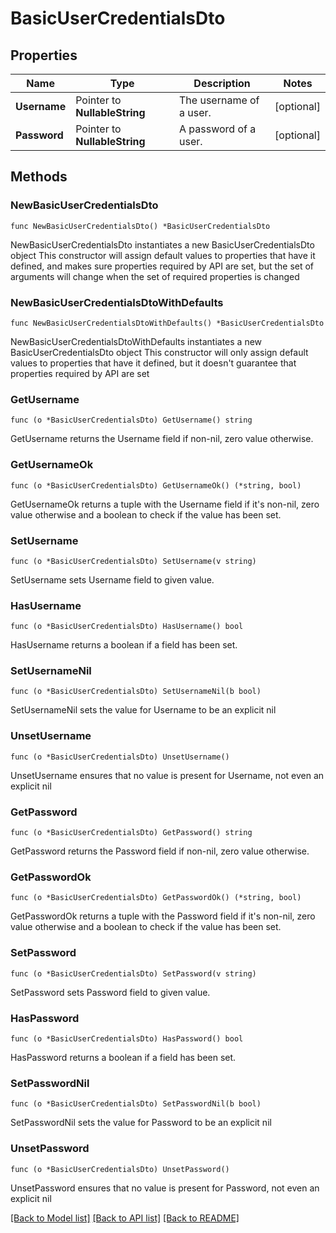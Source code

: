 # BasicUserCredentialsDto

## Properties

Name | Type | Description | Notes
------------ | ------------- | ------------- | -------------
**Username** | Pointer to **NullableString** | The username of a user. | [optional] 
**Password** | Pointer to **NullableString** | A password of a user. | [optional] 

## Methods

### NewBasicUserCredentialsDto

`func NewBasicUserCredentialsDto() *BasicUserCredentialsDto`

NewBasicUserCredentialsDto instantiates a new BasicUserCredentialsDto object
This constructor will assign default values to properties that have it defined,
and makes sure properties required by API are set, but the set of arguments
will change when the set of required properties is changed

### NewBasicUserCredentialsDtoWithDefaults

`func NewBasicUserCredentialsDtoWithDefaults() *BasicUserCredentialsDto`

NewBasicUserCredentialsDtoWithDefaults instantiates a new BasicUserCredentialsDto object
This constructor will only assign default values to properties that have it defined,
but it doesn't guarantee that properties required by API are set

### GetUsername

`func (o *BasicUserCredentialsDto) GetUsername() string`

GetUsername returns the Username field if non-nil, zero value otherwise.

### GetUsernameOk

`func (o *BasicUserCredentialsDto) GetUsernameOk() (*string, bool)`

GetUsernameOk returns a tuple with the Username field if it's non-nil, zero value otherwise
and a boolean to check if the value has been set.

### SetUsername

`func (o *BasicUserCredentialsDto) SetUsername(v string)`

SetUsername sets Username field to given value.

### HasUsername

`func (o *BasicUserCredentialsDto) HasUsername() bool`

HasUsername returns a boolean if a field has been set.

### SetUsernameNil

`func (o *BasicUserCredentialsDto) SetUsernameNil(b bool)`

 SetUsernameNil sets the value for Username to be an explicit nil

### UnsetUsername
`func (o *BasicUserCredentialsDto) UnsetUsername()`

UnsetUsername ensures that no value is present for Username, not even an explicit nil
### GetPassword

`func (o *BasicUserCredentialsDto) GetPassword() string`

GetPassword returns the Password field if non-nil, zero value otherwise.

### GetPasswordOk

`func (o *BasicUserCredentialsDto) GetPasswordOk() (*string, bool)`

GetPasswordOk returns a tuple with the Password field if it's non-nil, zero value otherwise
and a boolean to check if the value has been set.

### SetPassword

`func (o *BasicUserCredentialsDto) SetPassword(v string)`

SetPassword sets Password field to given value.

### HasPassword

`func (o *BasicUserCredentialsDto) HasPassword() bool`

HasPassword returns a boolean if a field has been set.

### SetPasswordNil

`func (o *BasicUserCredentialsDto) SetPasswordNil(b bool)`

 SetPasswordNil sets the value for Password to be an explicit nil

### UnsetPassword
`func (o *BasicUserCredentialsDto) UnsetPassword()`

UnsetPassword ensures that no value is present for Password, not even an explicit nil

[[Back to Model list]](../README.md#documentation-for-models) [[Back to API list]](../README.md#documentation-for-api-endpoints) [[Back to README]](../README.md)


